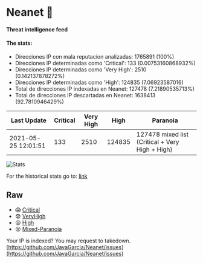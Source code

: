 # Neanet :hocho:
#### Threat intelligence feed
#### The stats:

- Direcciones IP con mala reputacion analizadas: 1765891 (100%)
- Direcciones IP determinadas como 'Critical':  133 (0.00753160868932%)
- Direcciones IP determinadas como 'Very High':  2510 (0.142137878272%)
- Direcciones IP determinadas como 'High':  124835 (7.06923587016)
- Total de direcciones IP indexadas en Neanet:  127478 (7.21890535713%)
- Total de direcciones IP descartadas en Neanet:  1638413 (92.7810946429%)

| Last Update | Critical | Very High | High | Paranoia |
| --- | --- | --- | --- | --- |
| 2021-05-25 12:01:51 | 133 | 2510 | 124835 | 127478 mixed list (Critical + Very High + High)|

![Stats](https://docs.google.com/spreadsheets/d/e/2PACX-1vSnaNMIXVabIpDJjufMlzH7poXnshF3mgd8Is1g9ytUEzVsP5my4Trn8f-xkoLLQ38xpL3HtmUexLo6/pubchart?oid=501124687&format=image)

For the historical stats go to: [link](/stats.csv)
## Raw
- :scream: [Critical](https://raw.githubusercontent.com/JavaGarcia/Neanet/master/blacklists/neanet_critical.txt)
- :fearful: [VeryHigh](https://raw.githubusercontent.com/JavaGarcia/Neanet/master/blacklists/neanet_veryHigh.txtt)
- :frowning: [High](https://raw.githubusercontent.com/JavaGarcia/Neanet/master/blacklists/neanet_high.txt)
- :dizzy_face: [Mixed-Paranoia](https://raw.githubusercontent.com/JavaGarcia/Neanet/master/blacklists/neanet_all.txt)


Your IP is indexed? You may request to takedown. [https://github.com/JavaGarcia/Neanet/issues](https://github.com/JavaGarcia/Neanet/issues)








































































































































































































































































































































































































































































































































































































































































































































































































































































































































































































































































































































































































































































































































































































































































































































































































































































































































































































































































































































































































































































































































































































































































































































































































































































































































































































































































































































































































































































































































































































































































































































































































































































































































































































































































































































































































































































































































































































































































































































































































































































































































































































































































































































































































































































































































































































































































































































































































































































































































































































































































































































































































































































































































































































































































































































































































































































































































































































































































































































































































































































































































































































































































































































































































































































































































































































































































































































































































